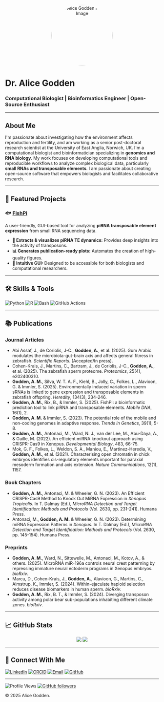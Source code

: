 <p align="center">
  <img src="https://github.com/alicegodden.png" alt="Dr. Alice Godden Profile Image" width="200" style="border-radius:50%;" />
</p>

# Dr. Alice Godden 

### Computational Biologist | Bioinformatics Engineer | Open-Source Enthusiast

---

## About Me
I'm passionate about investigating how the environment affects reproduction and fertility, and am working as a senior post-doctoral research scientist at the University of East Anglia, Norwich, UK.
I'm a computational biologist and bioinformatician specializing in **genomics and RNA biology**. My work focuses on developing computational tools and reproducible workflows to analyze complex biological data, particularly **small RNAs and transposable elements**. I am passionate about creating open-source software that empowers biologists and facilitates collaborative research.


---

## 🚀 Featured Projects

### 🐟 [FishPi](https://github.com/alicegodden/fishpi)

A user-friendly, GUI-based tool for analyzing **piRNA transposable element expression** from small RNA sequencing data.

-   **🧬 Extracts & visualizes piRNA TE dynamics:** Provides deep insights into the activity of transposons.
-   **📊 Generates publication-ready plots:** Automates the creation of high-quality figures.
-   **🎨 Intuitive GUI:** Designed to be accessible for both biologists and computational researchers.

---

## 🛠️ Skills & Tools

![Python](https://img.shields.io/badge/Python-3776AB?style=for-the-badge&logo=python&logoColor=white)
![R](https://img.shields.io/badge/R-276DC3?style=for-the-badge&logo=r&logoColor=white)
![Bash](https://img.shields.io/badge/Bash-4EAA25?style=for-the-badge&logo=gnu-bash&logoColor=white)
![GitHub Actions](https://img.shields.io/badge/GitHub_Actions-2088FF?style=for-the-badge&logo=github-actions&logoColor=white)

---

## 📚 Publications

### **Journal Articles**

* Abi Assaf, J., de Coriolis, J-C., **Godden, A.**, et al. (2025). Gum Arabic modulates the microbiota-gut-brain axis and affects general fitness in zebrafish. *Scientific Reports*. (Accepted/In press).
* Cohen-Krais, J., Martins, C., Bartram, J., de Coriolis, J-C., **Godden, A.**, et al. (2025). The zebrafish sperm proteome. *Proteomics*, 25(4), e202400310.
* **Godden, A. M.**, Silva, W. T. A. F., Kiehl, B., Jolly, C., Folkes, L., Alavioon, G. & Immler, S. (2025). Environmentally induced variation in sperm sRNAs is linked to gene expression and transposable elements in zebrafish offspring. *Heredity*, 134(3), 234-246.
* **Godden, A. M.**, Rix, B., & Immler, S. (2025). FishPi: a bioinformatic prediction tool to link piRNA and transposable elements. *Mobile DNA*, 16(1), 2.
* **Godden, A. M.** & Immler, S. (2023). The potential role of the mobile and non-coding genomes in adaptive response. *Trends in Genetics*, 39(1), 5-8.
* **Godden, A. M.**, Antonaci, M., Ward, N. J., van der Lee, M., Abu-Daya, A., & Guille, M. (2022). An efficient miRNA knockout approach using CRISPR-Cas9 in Xenopus. *Developmental Biology*, 483, 66-75.
* Mok, G. F., Folkes, L., Weldon, S. A., Maniou, E., Martinez-Heredia, V., **Godden, A. M.**, et al. (2021). Characterising open chromatin in chick embryos identifies cis-regulatory elements important for paraxial mesoderm formation and axis extension. *Nature Communications*, 12(1), 1157.

### **Book Chapters**

* **Godden, A. M.**, Antonaci, M. & Wheeler, G. N. (2023). An Efficient CRISPR-Cas9 Method to Knock Out MiRNA Expression in *Xenopus Tropicalis*. In T. Dalmay (Ed.), *MicroRNA Detection and Target Identification: Methods and Protocols* (Vol. 2630, pp. 231-241). Humana Press.
* Antonaci, M., **Godden, A. M.** & Wheeler, G. N. (2023). Determining miRNA Expression Patterns in *Xenopus*. In T. Dalmay (Ed.), *MicroRNA Detection and Target Identification: Methods and Protocols* (Vol. 2630, pp. 145-154). Humana Press.

### **Preprints**

* **Godden, A. M.**, Ward, N., Sittewelle, M., Antonaci, M., Kotov, A., & others. (2025). MicroRNA miR-196a controls neural crest patterning by repressing immature neural ectoderm programs in Xenopus embryos. *bioRxiv*.
* Marcu, D., Cohen-Krais, J., **Godden, A.**, Alavioon, G., Martins, C., Almstrup, K., Immler, S. (2024). Within-ejaculate haploid selection reduces disease biomarkers in human sperm. *bioRxiv*.
* **Godden, A. M.**, Rix, B. T., & Immler, S. (2024). Diverging transposon activity among polar bear sub-populations inhabiting different climate zones. *bioRxiv*.

---

## 📈 GitHub Stats

<p align="center">
  <img src="https://github-readme-stats.vercel.app/api?username=alicegodden&show_icons=true&theme=default&hide_rank=true" />
  <img src="https://github-readme-stats.vercel.app/api/top-langs/?username=alicegodden&layout=compact&theme=default" />
</p>

---

## 🤝 Connect With Me

[![LinkedIn](https://img.shields.io/badge/LinkedIn-0A66C2?style=for-the-badge&logo=linkedin&logoColor=white)](https://linkedin.com/in/alicegodden?originalSubdomain=uk)
[![ORCID](https://img.shields.io/badge/ORCID-A6CE39?style=for-the-badge&logo=orcid&logoColor=white)](https://orcid.org/0000-0001-5760-011X)
[![Email](https://img.shields.io/badge/Email-D14836?style=for-the-badge&logo=gmail&logoColor=white)](mailto:alice.godden@uea.ac.uk)
[![GitHub](https://img.shields.io/badge/GitHub-181717?style=for-the-badge&logo=github&logoColor=white)](https://github.com/alicegodden)

---
![Profile Views](https://komarev.com/ghpvc/?username=alicegodden&style=flat-square&color=blue)
[![GitHub followers](https://img.shields.io/github/followers/alicegodden?label=Followers&style=social)](https://github.com/alicegodden)

© 2025 Alice Godden. 
